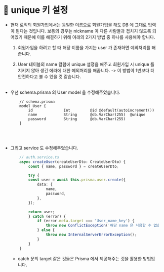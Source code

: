 # 🔔 unique 키 설정

- 현재 로직의 회원가입에서는 동일한 이름으로 회원가입을 해도 DB 에 그대로 입력이 된다는 것입니다. 보통의 경우는 nickname 이 다른 사람들과 겹치지 않도록 되어있기 때문에 이를 해결하기 위해 아래의 2가지 방법 중 하나를 사용해야 합니다.

    1. 회원가입을 하려고 할 때 해당 이름을 가지는 user 가 존재하면 예외처리를 해줍니다.

    2. User 테이블의 name 컬럼에 unique 설정을 해주고 회원가입 시 unique 를 지키지 않아 생긴 에러에 대한 예외처리를 해줍니다. -> 이 방법이 1번보다 더 안전하다고 볼 수 있을 것 같습니다. <br/><br/>

- 우선 schema.prisma 의 User model 을 수정해주었습니다. 
    ```
        // schema.prisma
        model User {
            id              Int         @id @default(autoincrement())
            name            String      @db.VarChar(255)  @unique
            password        String      @db.VarChar(255)
        }
    ```
    <br/><br/>

- 그리고 service 도 수정해주었습니다. 
    ```ts
        // auth.service.ts
        async createUser(createUserDto: CreateUserDto) {
            const { name, password } = createUserDto;

            try {
            const user = await this.prisma.user.create({
                data: {
                    name,
                    password,
                },
            });

            return user;
            } catch (error) {
                if (error.meta.target === 'User_name_key') {
                    throw new ConflictException('해당 name 은 사용할 수 없습니다.');
                } else {
                    throw new InternalServerErrorException();
                }
            }
        }
    ```
    - catch 문의 target 같은 것들은 Prisma 에서 제공해주는 것을 활용한 방법입니다. 